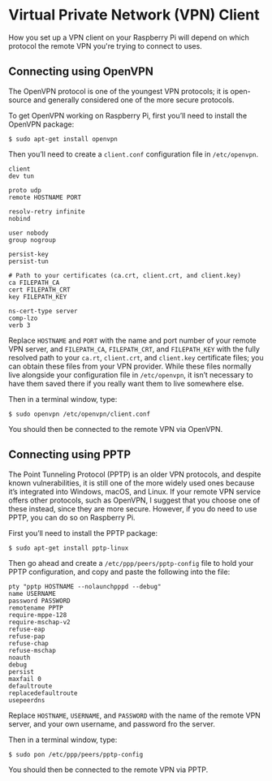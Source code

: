 # Virtual Private Network (VPN) Client

How you set up a VPN client on your Raspberry Pi will depend on which protocol the remote VPN you're trying to connect to uses.

## Connecting using OpenVPN

The OpenVPN protocol is one of the youngest VPN protocols; it is open-source and generally considered one of the more secure protocols.

To get OpenVPN working on Raspberry Pi, first you’ll need to install the OpenVPN package:

```
$ sudo apt-get install openvpn
```

Then you’ll need to create a `client.conf` configuration file in `/etc/openvpn`.

```
client
dev tun

proto udp
remote HOSTNAME PORT

resolv-retry infinite
nobind

user nobody
group nogroup

persist-key
persist-tun

# Path to your certificates (ca.crt, client.crt, and client.key)
ca FILEPATH_CA
cert FILEPATH_CRT
key FILEPATH_KEY

ns-cert-type server
comp-lzo
verb 3
```

Replace `HOSTNAME` and `PORT` with the name and port number of your remote VPN server, and `FILEPATH_CA`, `FILEPATH_CRT`, and `FILEPATH_KEY` with the fully resolved path to your `ca.rt`, `client.crt`, and `client.key` certificate files; you can obtain these files from your VPN provider. While these files normally live alongside your configuration file in `/etc/openvpn`, it isn’t necessary to have them saved there if you really want them to live somewhere else.

Then in a terminal window, type:

```
$ sudo openvpn /etc/openvpn/client.conf
```

You should then be connected to the remote VPN via OpenVPN.

## Connecting using PPTP

The Point Tunneling Protocol (PPTP) is an older VPN protocols, and despite known vulnerabilities, it is still one of the more widely used ones because it’s integrated into Windows, macOS, and Linux. If your remote VPN service offers other protocols, such as OpenVPN, I suggest that you choose one of these instead, since they are more secure. However, if you do need to use PPTP, you can do so on Raspberry Pi.

First you’ll need to install the PPTP package:

```
$ sudo apt-get install pptp-linux
```

Then go ahead and create a `/etc/ppp/peers/pptp-config` file to hold your PPTP configuration, and copy and paste the following into the file:

```
pty "pptp HOSTNAME --nolaunchpppd --debug"
name USERNAME
password PASSWORD
remotename PPTP
require-mppe-128
require-mschap-v2
refuse-eap
refuse-pap
refuse-chap
refuse-mschap
noauth
debug
persist
maxfail 0
defaultroute
replacedefaultroute
usepeerdns
```

Replace `HOSTNAME`, `USERNAME`, and `PASSWORD` with the name of the remote VPN server, and your own username, and password fro the server.

Then in a terminal window, type:

```
$ sudo pon /etc/ppp/peers/pptp-config
```

You should then be connected to the remote VPN via PPTP.

